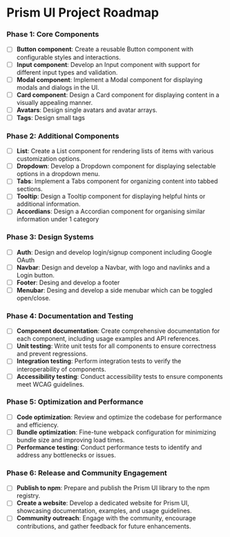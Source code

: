 # Prism UI Project Roadmap

### Phase 1: Core Components

- [ ] **Button component**: Create a reusable Button component with configurable styles and interactions.
- [ ] **Input component**: Develop an Input component with support for different input types and validation.
- [ ] **Modal component**: Implement a Modal component for displaying modals and dialogs in the UI.
- [ ] **Card component**: Design a Card component for displaying content in a visually appealing manner.
- [ ] **Avatars**: Design single avatars and avatar arrays.
- [ ] **Tags**: Design small tags

### Phase 2: Additional Components

- [ ] **List**: Create a List component for rendering lists of items with various customization options.
- [ ] **Dropdown**: Develop a Dropdown component for displaying selectable options in a dropdown menu.
- [ ] **Tabs**: Implement a Tabs component for organizing content into tabbed sections.
- [ ] **Tooltip**: Design a Tooltip component for displaying helpful hints or additional information.
- [ ] **Accordians**: Design a Accordian component for organising similar information under 1 category

### Phase 3: Design Systems

- [ ] **Auth**: Design and develop login/signup component including Google OAuth
- [ ] **Navbar**: Design and develop a Navbar, with logo and navlinks and a Login button.
- [ ] **Footer**: Desing and develop a footer
- [ ] **Menubar**: Desing and develop a side menubar which can be toggled open/close.

### Phase 4: Documentation and Testing

- [ ] **Component documentation**: Create comprehensive documentation for each component, including usage examples and API references.
- [ ] **Unit testing**: Write unit tests for all components to ensure correctness and prevent regressions.
- [ ] **Integration testing**: Perform integration tests to verify the interoperability of components.
- [ ] **Accessibility testing**: Conduct accessibility tests to ensure components meet WCAG guidelines.

### Phase 5: Optimization and Performance

- [ ] **Code optimization**: Review and optimize the codebase for performance and efficiency.
- [ ] **Bundle optimization**: Fine-tune webpack configuration for minimizing bundle size and improving load times.
- [ ] **Performance testing**: Conduct performance tests to identify and address any bottlenecks or issues.

### Phase 6: Release and Community Engagement

- [ ] **Publish to npm**: Prepare and publish the Prism UI library to the npm registry.
- [ ] **Create a website**: Develop a dedicated website for Prism UI, showcasing documentation, examples, and usage guidelines.
- [ ] **Community outreach**: Engage with the community, encourage contributions, and gather feedback for future enhancements.
